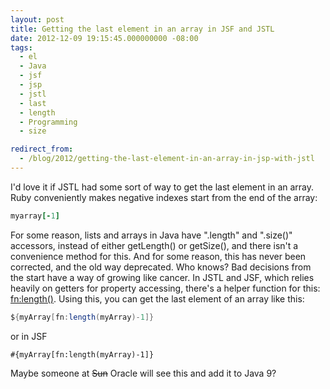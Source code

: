 ```yaml
---
layout: post
title: Getting the last element in an array in JSF and JSTL
date: 2012-12-09 19:15:45.000000000 -08:00
tags:
  - el
  - Java
  - jsf
  - jsp
  - jstl
  - last
  - length
  - Programming
  - size

redirect_from:
  - /blog/2012/getting-the-last-element-in-an-array-in-jsp-with-jstl
---
```


I'd love it if JSTL had some sort of way to get the last element in an array. Ruby conveniently makes negative indexes start from the end of the array:

```ruby
myarray[-1]
```

For some reason, lists and arrays in Java have ".length" and ".size()" accessors, instead of either getLength() or getSize(), and there isn't a convenience method for this. And for some reason, this has never been corrected, and the old way deprecated. Who knows? Bad decisions from the start have a way of growing like cancer. In JSTL and JSF, which relies heavily on getters for property accessing, there's a helper function for this: [fn:length()](http://docs.oracle.com/javaee/5/tutorial/doc/bnalg.html). Using this, you can get the last element of an array like this:

```java
${myArray[fn:length(myArray)-1]}
```

or in JSF

```jsf
#{myArray[fn:length(myArray)-1]}
```

Maybe someone at <s>Sun</s> Oracle will see this and add it to Java 9?
